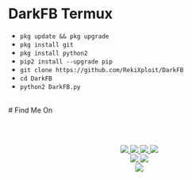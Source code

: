 # DarkFB Termux

<ul>
<li><code>pkg update && pkg upgrade</code></li>
<li><code>pkg install git</code></li>
<li><code>pkg install python2</code></li>
<li><code>pip2 install --upgrade pip</code></li>
<li><code>git clone https://github.com/RekiXploit/DarkFB</code></li>
<li><code>cd DarkFB</code></li>
<li><code>python2 DarkFB.py</code></li>
</ul>
<br />
# Find Me On
<ul>
<br />
<br>
<p align="center">
  <a href="https://instagram.com/caraatech"><img src="https://img.shields.io/badge/Instagram-E4405F?style=for-the-badge&logo=instagram&logoColor=white"/> 
  <a href="https://wa.link/yja57r"><img src="https://img.shields.io/badge/WhatsApp-25D366?style=for-the-badge&logo=whatsapp&logoColor=white" />
  <a href="https://www.facebook.com/profile.php?id=100076833660727"><img src="https://img.shields.io/badge/Facebook-%234267B2.svg?&style=for-the-badge&logo=facebook&logoColor=white" />
  <a href="https://mobile.twitter.com/caraatech"><img src="https://img.shields.io/badge/Twitter-E4405F?style=for-the-badge&logo=twitter&logoColor=white"/> <br>
  <a href="https://caratech.my.id/"><img src="https://img.shields.io/badge/Blogger-E4405F?style=for-the-badge&logo=Blogger&logoColor=white"/>
  <a href="https://youtu.be/WgeItwiifYs"><img src="https://img.shields.io/badge/YouTube-RekiXploit-ff0000?style=for-the-badge&logo=youtube&logoColor=ff0000&link=https://youtube.com/channel/UCgCTrpW-DIEdsETNrfvpFyg" /><br>
  <a href="https://github.com/OneTXz"><img src="https://img.shields.io/badge/-GitHub-black?style=flat-square&logo=github" /> <br>
</p>


